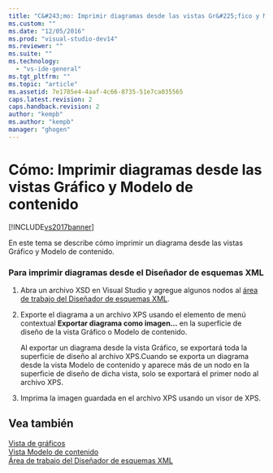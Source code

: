 ```yaml
---
title: "C&#243;mo: Imprimir diagramas desde las vistas Gr&#225;fico y Modelo de contenido | Microsoft Docs"
ms.custom: ""
ms.date: "12/05/2016"
ms.prod: "visual-studio-dev14"
ms.reviewer: ""
ms.suite: ""
ms.technology: 
  - "vs-ide-general"
ms.tgt_pltfrm: ""
ms.topic: "article"
ms.assetid: 7e1785e4-4aaf-4c66-8735-51e7ca035565
caps.latest.revision: 2
caps.handback.revision: 2
author: "kempb"
ms.author: "kempb"
manager: "ghogen"
---
```

# C&#243;mo: Imprimir diagramas desde las vistas Gr&#225;fico y Modelo de contenido
[!INCLUDE[vs2017banner](../code-quality/includes/vs2017banner.md)]

En este tema se describe cómo imprimir un diagrama desde las vistas Gráfico y Modelo de contenido.  
  
### Para imprimir diagramas desde el Diseñador de esquemas XML  
  
1.  Abra un archivo XSD en Visual Studio y agregue algunos nodos al [área de trabajo del Diseñador de esquemas XML](../xml-tools/xml-schema-designer-workspace.md).  
  
2.  Exporte el diagrama a un archivo XPS usando el elemento de menú contextual **Exportar diagrama como imagen...** en la superficie de diseño de la vista Gráfico o Modelo de contenido.  
  
     Al exportar un diagrama desde la vista Gráfico, se exportará toda la superficie de diseño al archivo XPS.Cuando se exporta un diagrama desde la vista Modelo de contenido y aparece más de un nodo en la superficie de diseño de dicha vista, solo se exportará el primer nodo al archivo XPS.  
  
3.  Imprima la imagen guardada en el archivo XPS usando un visor de XPS.  
  
## Vea también  
 [Vista de gráficos](../xml-tools/graph-view.md)   
 [Vista Modelo de contenido](../xml-tools/content-model-view.md)   
 [Área de trabajo del Diseñador de esquemas XML](../xml-tools/xml-schema-designer-workspace.md)